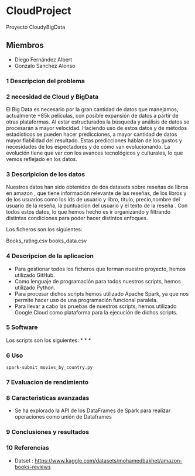 # CloudProject
Proyecto CloudyBigData
## Miembros
* Diego Fernández Albert
* Gonzalo Sanchez Alonso
### 1 Descripcion del problema 

### 2 necesidad de Cloud y BigData

El Big Data es necesario por la gran cantidad de datos que manejamos, actualmente +85k películas, con posible expansión de datos a partir de otras plataformas. Al estar estructurados la búsqueda y análisis de datos se procesarán a mayor velocidad. Haciendo uso de estos datos y de métodos estadísticos se pueden hacer predicciones, a mayor cantidad de datos mayor fiabilidad del resultado. Estas predicciones hablan de los gustos y necesidades de los espectadores y de cómo van evolucionando. La evolución tiene que ver con los avances tecnológicos y culturales, lo que vemos reflejado en los datos.

### 3 Descripicion de los datos

Nuestros datos han sido obtenidos de dos datasets sobre reseñas de libros en amazon , que tiene información relevante de las reseñas, de los libros y de los usuarios como los ids de usuario y libro, titulo, precio,nombre del usuario de la reseña, la puntuacion del usuario y el texto de la reseña . Con todos estos datos, lo que hemos hecho es ir organizando y filtrando distintas condiciones para poder hacer distintos enfoques.

Los ficheros son los siguientes:

Books_rating.csv
books_data.csv

### 4 Descripcion de la aplicacion

* Para gestionar todos los ficheros que forman nuestro proyecto, hemos utilizado GitHub.
* Como lenguaje de programación para todos nuestros scripts, hemos utilizado Python.
* Para procesar dichos scripts hemos utilizado Apache Spark, ya que nos permite hacer uso de una programación funcional paralela.
* Para llevar a cabo las pruebas de nuestros scripts, hemos utilizado Google Cloud como plataforma para la ejecución de dichos scripts.

### 5 Software

Los scripts son los siguientes:
* 
*
*
### 6 Uso

```spark-submit movies_by_country.py```


### 7 Evaluacion de rendimiento

### 8 Caracteristicas avanzadas

* Se ha explorado la API de los DataFrames de Spark para realizar operaciones como unión de Dataframes

### 9 Conclusiones y resultados



### 10 Referencias 
* Datset : https://www.kaggle.com/datasets/mohamedbakhet/amazon-books-reviews


